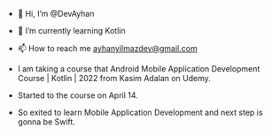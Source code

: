 - 👋 Hi, I’m @DevAyhan
- 🌱 I’m currently learning Kotlin
- 📫 How to reach me ayhanyilmazdev@gmail.com

- I am taking a course that Android Mobile Application Development Course | Kotlin | 2022
 from Kasim Adalan on Udemy.
- Started to the course on April 14.
- So exited to learn Mobile Application Development and 
next step is gonna be Swift.
 

<!---
DevAyhan/DevAyhan is a ✨ special ✨ repository because its `README.md` (this file) appears on your GitHub profile.
You can click the Preview link to take a look at your changes.
--->
